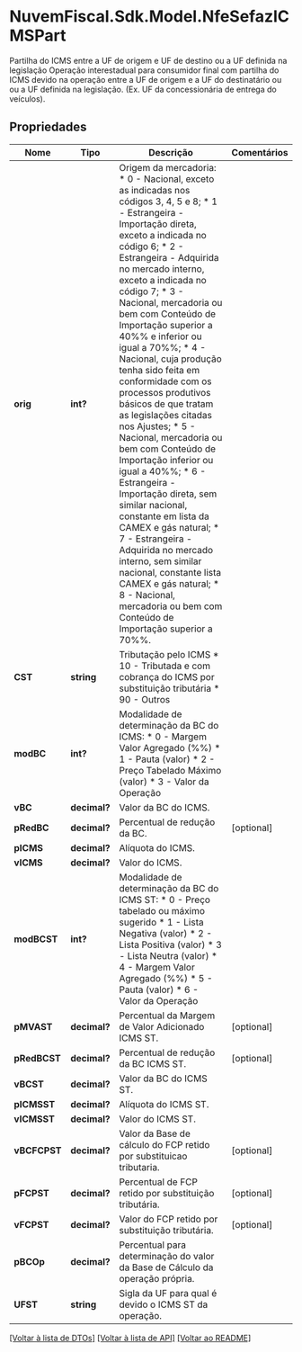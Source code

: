 # NuvemFiscal.Sdk.Model.NfeSefazICMSPart
Partilha do ICMS entre a UF de origem e UF de destino ou a UF definida na legislação  Operação interestadual para consumidor final com partilha do ICMS  devido na operação entre a UF de origem e a UF do destinatário ou ou a UF definida na legislação. (Ex. UF da concessionária de entrega do  veículos).

## Propriedades

Nome | Tipo | Descrição | Comentários
------------ | ------------- | ------------- | -------------
**orig** | **int?** | Origem da mercadoria:  * 0 - Nacional, exceto as indicadas nos códigos 3, 4, 5 e 8;  * 1 - Estrangeira - Importação direta, exceto a indicada no código 6;  * 2 - Estrangeira - Adquirida no mercado interno, exceto a indicada no código 7;  * 3 - Nacional, mercadoria ou bem com Conteúdo de Importação superior a 40%% e inferior ou igual a 70%%;  * 4 - Nacional, cuja produção tenha sido feita em conformidade com os processos produtivos básicos de que tratam as legislações citadas nos Ajustes;  * 5 - Nacional, mercadoria ou bem com Conteúdo de Importação inferior ou igual a 40%%;  * 6 - Estrangeira - Importação direta, sem similar nacional, constante em lista da CAMEX e gás natural;  * 7 - Estrangeira - Adquirida no mercado interno, sem similar nacional, constante lista CAMEX e gás natural;  * 8 - Nacional, mercadoria ou bem com Conteúdo de Importação superior a 70%%. | 
**CST** | **string** | Tributação pelo ICMS  * 10 - Tributada e com cobrança do ICMS por substituição tributária  * 90 - Outros | 
**modBC** | **int?** | Modalidade de determinação da BC do ICMS:  * 0 - Margem Valor Agregado (%%)  * 1 - Pauta (valor)  * 2 - Preço Tabelado Máximo (valor)  * 3 - Valor da Operação | 
**vBC** | **decimal?** | Valor da BC do ICMS. | 
**pRedBC** | **decimal?** | Percentual de redução da BC. | [optional] 
**pICMS** | **decimal?** | Alíquota do ICMS. | 
**vICMS** | **decimal?** | Valor do ICMS. | 
**modBCST** | **int?** | Modalidade de determinação da BC do ICMS ST:  * 0 - Preço tabelado ou máximo  sugerido  * 1 - Lista Negativa (valor)  * 2 - Lista Positiva (valor)  * 3 - Lista Neutra (valor)  * 4 - Margem Valor Agregado (%%)  * 5 - Pauta (valor)  * 6 - Valor da Operação | 
**pMVAST** | **decimal?** | Percentual da Margem de Valor Adicionado ICMS ST. | [optional] 
**pRedBCST** | **decimal?** | Percentual de redução da BC ICMS ST. | [optional] 
**vBCST** | **decimal?** | Valor da BC do ICMS ST. | 
**pICMSST** | **decimal?** | Alíquota do ICMS ST. | 
**vICMSST** | **decimal?** | Valor do ICMS ST. | 
**vBCFCPST** | **decimal?** | Valor da Base de cálculo do FCP retido por substituicao tributaria. | [optional] 
**pFCPST** | **decimal?** | Percentual de FCP retido por substituição tributária. | [optional] 
**vFCPST** | **decimal?** | Valor do FCP retido por substituição tributária. | [optional] 
**pBCOp** | **decimal?** | Percentual para determinação do valor  da Base de Cálculo da operação própria. | 
**UFST** | **string** | Sigla da UF para qual é devido o ICMS ST da operação. | 

[[Voltar à lista de DTOs]](../README.md#documentation-for-models) [[Voltar à lista de API]](../README.md#documentation-for-api-endpoints) [[Voltar ao README]](../README.md)

